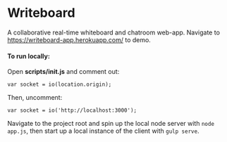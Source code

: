# Writeboard

A collaborative real-time whiteboard and chatroom web-app. Navigate to https://writeboard-app.herokuapp.com/ to demo.

#### To run locally:

Open <b>scripts/init.js</b> and comment out:

```var socket = io(location.origin);```

Then, uncomment:

```var socket = io('http://localhost:3000');```

Navigate to the project root and spin up the local node server with `node app.js`,
then start up a local instance of the client with `gulp serve`.

